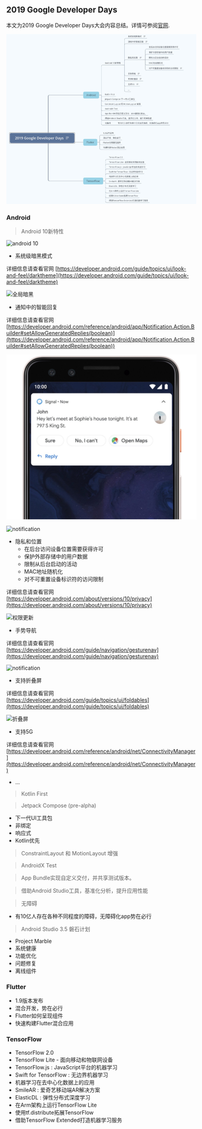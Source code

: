## 2019 Google Developer Days


本文为2019 Google Developer Days大会内容总结。详情可参阅[官网](https://events.google.cn/intl/zh-CN/developerdays2019/).


![思维导图](https://github.com/shaoshuai904/BigOX/blob/master/博客/res/2019_google_dev_days_1.png)


### Android

> Android 10新特性

![android 10](https://s3.ifanr.com/wp-content/uploads/2019/09/HeroArticlePage_1500x850.max-1000x1000.png!720)

- 系统级暗黑模式

详细信息请查看官网 [https://developer.android.com/guide/topics/ui/look-and-feel/darktheme](https://developer.android.com/guide/topics/ui/look-and-feel/darktheme)

![全局暗黑](https://s3.ifanr.com/wp-content/uploads/2019/09/concact-2019-09-04-173004.png!720)

- 通知中的智能回复

详细信息请查看官网 [https://developer.android.com/reference/android/app/Notification.Action.Builder#setAllowGeneratedReplies(boolean)](https://developer.android.com/reference/android/app/Notification.Action.Builder#setAllowGeneratedReplies(boolean))

![notification](https://github.com/shaoshuai904/BigOX/blob/master/博客/res/android_10_notification.png)

![notification](https://s3.ifanr.com/wp-content/uploads/2019/09/Android-105.gif)

- 隐私和位置
	- 在后台访问设备位置需要获得许可
	- 保护外部存储中的用户数据
	- 限制从后台启动的活动
	- MAC地址随机化
	- 对不可重置设备标识符的访问限制

详细信息请查看官网 [https://developer.android.com/about/versions/10/privacy](https://developer.android.com/about/versions/10/privacy)

![权限更新](https://s3.ifanr.com/wp-content/uploads/2019/09/concact-2019-09-04-172506.png!720)

- 手势导航

详细信息请查看官网 [https://developer.android.com/guide/navigation/gesturenav](https://developer.android.com/guide/navigation/gesturenav)

![notification](https://s3.ifanr.com/wp-content/uploads/2019/09/23-1440x1346.jpg!720)

- 支持折叠屏

详细信息请查看官网 [https://developer.android.com/guide/topics/ui/foldables](https://developer.android.com/guide/topics/ui/foldables)

![折叠屏](https://developer.android.com/images/guide/topics/ui/foldables/fold-out-app-continuity.gif)

- 支持5G

详细信息请查看官网 [https://developer.android.com/reference/android/net/ConnectivityManager](https://developer.android.com/reference/android/net/ConnectivityManager)

- ...

> Kotlin First

> Jetpack Compose (pre-alpha)

- 下一代UI工具包
- 非绑定
- 响应式
- Kotlin优先

> ConstraintLayout 和 MotionLayout 增强

> AndroidX Test

> App Bundle实现自定义交付，并共享测试版本。

> 借助Android Studio工具，基准化分析，提升应用性能

> 无障碍

- 有10亿人存在各种不同程度的障碍，无障碍化app势在必行

> Android Studio 3.5 磐石计划

- Project Marble
- 系统健康
- 功能优化
- 问题修复
- 离线组件
		
### Flutter

- 1.9版本发布
- 混合开发，势在必行
- Flutter如何呈现组件
- 快速构建Flutter混合应用

### TensorFlow

- TensorFlow 2.0
- TensorFlow Lite - 面向移动和物联网设备
- TensorFlow.js : JavaScript平台的机器学习
- Swift for TensorFlow : 无边界机器学习
- 机器学习在去中心化数据上的应用
- SmileAR : 爱奇艺移动端AR解决方案
- ElasticDL : 弹性分布式深度学习
- 在Arm架构上运行TensorFlow Lite
- 使用tf.distribute拓展TensorFlow
- 借助TensorFlow Extended打造机器学习服务










